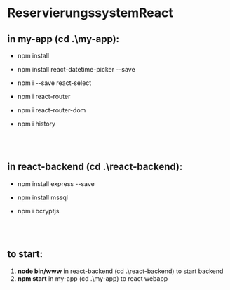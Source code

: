 # ReservierungssystemReact

## in my-app (cd .\my-app\):

- npm install

- npm install react-datetime-picker --save

- npm i --save react-select
 
- npm i react-router
 
- npm i react-router-dom

- npm i history

<br />
<br />


## in react-backend (cd .\react-backend\):

- npm install express --save

- npm install mssql

- npm i bcryptjs

<br />
<br />

## to start:
1. **node bin/www** in react-backend (cd .\react-backend\) to start backend
2. **npm start**  in my-app (cd .\my-app\) to react webapp
